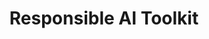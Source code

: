 ---
title: Responsible AI Toolkit
layout: collection
permalink: /portfolio/
collection: portfolio
entries_layout: grid
classes: wide
---